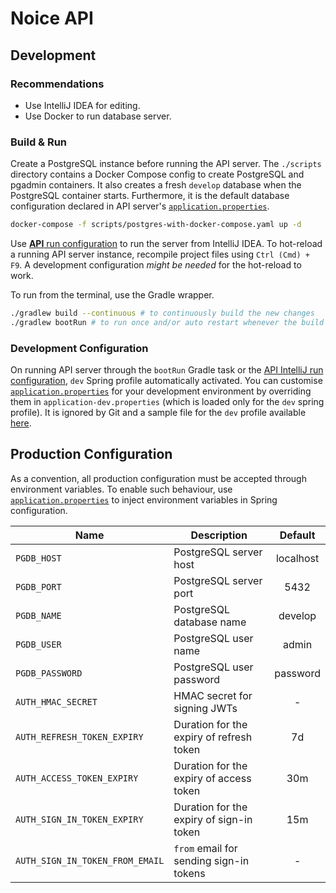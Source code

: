 # Noice API

## Development

### Recommendations

- Use IntelliJ IDEA for editing.
- Use Docker to run database server.

### Build & Run

Create a PostgreSQL instance before running the API server. The `./scripts` directory contains a
Docker Compose config to create PostgreSQL and pgadmin containers. It also creates a fresh `develop`
database when the PostgreSQL container starts. Furthermore, it is the default database configuration
declared in API server's [`application.properties`](src/main/resources/application.properties).

```sh
docker-compose -f scripts/postgres-with-docker-compose.yaml up -d
```

Use [**API** run configuration](.idea/runConfigurations/API.xml) to run the server from IntelliJ
IDEA. To hot-reload a running API server instance, recompile project files using `Ctrl (Cmd) + F9`.
A development configuration _might be needed_ for the hot-reload to work.

To run from the terminal, use the Gradle wrapper.

```sh
./gradlew build --continuous # to continuously build the new changes
./gradlew bootRun # to run once and/or auto restart whenever the build mutates
```

### Development Configuration

On running API server through the `bootRun` Gradle task or the [API IntelliJ run
configuration](.idea/runConfigurations/API.xml), `dev` Spring profile automatically activated. You
can customise [`application.properties`](src/main/resources/application.properties) for your
development environment by overriding them in `application-dev.properties` (which is loaded only for
the `dev` spring profile). It is ignored by Git and a sample file for the `dev` profile available
[here](src/main/resources/application-dev.properties.sample).

## Production Configuration

As a convention, all production configuration must be accepted through environment variables. To
enable such behaviour, use [`application.properties`](src/main/resources/application.properties) to
inject environment variables in Spring configuration.

| Name                            | Description                              |  Default  |
| ------------------------------- | ---------------------------------------- | :-------: |
| `PGDB_HOST`                     | PostgreSQL server host                   | localhost |
| `PGDB_PORT`                     | PostgreSQL server port                   |   5432    |
| `PGDB_NAME`                     | PostgreSQL database name                 |  develop  |
| `PGDB_USER`                     | PostgreSQL user name                     |   admin   |
| `PGDB_PASSWORD`                 | PostgreSQL user password                 | password  |
| `AUTH_HMAC_SECRET`              | HMAC secret for signing JWTs             |     -     |
| `AUTH_REFRESH_TOKEN_EXPIRY`     | Duration for the expiry of refresh token |    7d     |
| `AUTH_ACCESS_TOKEN_EXPIRY`      | Duration for the expiry of access token  |    30m    |
| `AUTH_SIGN_IN_TOKEN_EXPIRY`     | Duration for the expiry of sign-in token |    15m    |
| `AUTH_SIGN_IN_TOKEN_FROM_EMAIL` | `from` email for sending sign-in tokens  |     -     |
